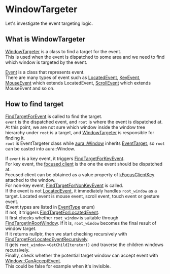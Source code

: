 # WindowTargeter
Let's investigate the event targeting logic.

## What is WindowTargeter
[WindowTargeter](https://source.chromium.org/chromium/chromium/src/+/main:ui/aura/window_targeter.h) is a class to find a target for the event.  
This is used when the event is dispatched to some area and we need to find which window is targeted by the event.

[Event](https://source.chromium.org/chromium/chromium/src/+/main:ui/events/event.h) is a class that represents event.  
There are many types of event such as [LocatedEvent](https://source.chromium.org/chromium/chromium/src/+/main:ui/events/event.h;l=345;drc=26d782c8efa9b35836e4e96e45a60326a5a4eed4), [KeyEvent](https://source.chromium.org/chromium/chromium/src/+/main:ui/events/event.h;l=787;drc=26d782c8efa9b35836e4e96e45a60326a5a4eed4), [MouseEvent](https://source.chromium.org/chromium/chromium/src/+/main:ui/events/event.h;l=433;drc=c8a629d7be311323904c523d33693af8f52d17e9) which extends LocatedEvent, [ScrollEvent](https://source.chromium.org/chromium/chromium/src/+/main:ui/events/event.h;l=977;drc=26d782c8efa9b35836e4e96e45a60326a5a4eed4) which extends MouseEvent and so on.  

## How to find target
[FindTargetForEvent](https://source.chromium.org/chromium/chromium/src/+/main:ui/aura/window_targeter.cc;l=153;drc=c8a629d7be311323904c523d33693af8f52d17e9) is called to find the target.  
`event` is the dispatched event, and `root` is where the event is dispatched at.  
At this point, we are not sure which window inside the window tree hierarchy under `root` is a target, and [WindowTargeter](https://source.chromium.org/chromium/chromium/src/+/main:ui/aura/window_targeter.h) is responsible for finding it.  
`root` is EventTargeter class while [aura::Window](https://source.chromium.org/chromium/chromium/src/+/main:ui/aura/window.h;l=106;drc=c8a629d7be311323904c523d33693af8f52d17e9) inherits [EventTarget](https://source.chromium.org/chromium/chromium/src/+/main:ui/events/event_target.h;l=26;drc=c8a629d7be311323904c523d33693af8f52d17e9), so `root` can be casted into aura::Window.

If `event` is a key event, it triggers [FindTargetForKeyEvent](https://source.chromium.org/chromium/chromium/src/+/main:ui/aura/window_targeter.cc;l=166;drc=c8a629d7be311323904c523d33693af8f52d17e9).  
For key event, the [focused client](https://source.chromium.org/chromium/chromium/src/+/main:ui/aura/window_targeter.cc;l=168;drc=c8a629d7be311323904c523d33693af8f52d17e9) is the one the event should be dispatched at.  
Focused client can be obtained as a value property of [kFocusClientKey](https://source.chromium.org/chromium/chromium/src/+/main:ui/aura/client/aura_constants.cc;l=57;drc=c8a629d7be311323904c523d33693af8f52d17e9) attached to the window.  
For non-key event, [FindTargetForNonKeyEvent](https://source.chromium.org/chromium/chromium/src/+/main:ui/aura/window_targeter.cc;l=312;drc=c8a629d7be311323904c523d33693af8f52d17e9) is called.  
If the event is not [LocatedEvent](https://source.chromium.org/chromium/chromium/src/+/main:ui/events/event.h;l=227;drc=c8a629d7be311323904c523d33693af8f52d17e9), it immediately handles `root_window` as a target. Located event is mouse event, scroll event, touch event or gesture event.  
(Event types are listed in [EventType](https://source.chromium.org/chromium/chromium/src/+/main:ui/events/types/event_type.h;l=12;drc=c8a629d7be311323904c523d33693af8f52d17e9) enum)  
If not, it triggers [FindTargetForLocatedEvent](https://source.chromium.org/chromium/chromium/src/+/main:ui/aura/window_targeter.cc;l=188;drc=c8a629d7be311323904c523d33693af8f52d17e9).  
It first checks whether `root_window` is suitable through [FindTargetInRootWindow](https://source.chromium.org/chromium/chromium/src/+/main:ui/aura/window_targeter.cc;l=109;drc=c8a629d7be311323904c523d33693af8f52d17e9). If it is, `root_window` becomes the final result of window target.  
If it returns nullptr, then we start checking recursively with [FindTargetForLocatedEventRecursively](https://source.chromium.org/chromium/chromium/src/+/main:ui/aura/window_targeter.cc;l=320;drc=c8a629d7be311323904c523d33693af8f52d17e9).  
It gets `root_window->GetChildIterator()` and traverse the children windows recursively.  
Finally, check whether the potential target window can accept event with [Window::CanAcceptEvent](https://source.chromium.org/chromium/chromium/src/+/main:ui/aura/window.cc;l=1476;drc=c8a629d7be311323904c523d33693af8f52d17e9).  
This could be false for example when it's invisible.
